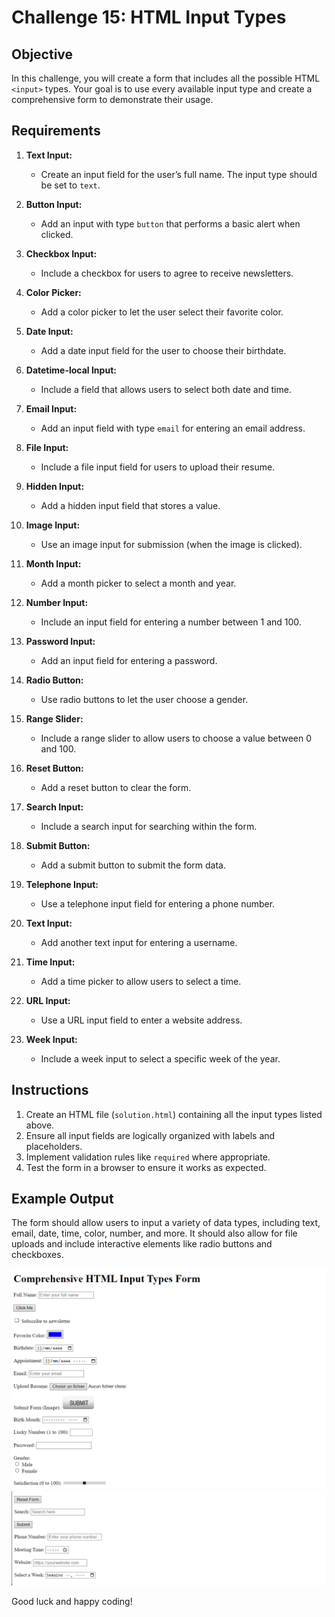 # Challenge 15: HTML Input Types 

## Objective

In this challenge, you will create a form that includes all the possible HTML `<input>` types. Your goal is to use every available input type and create a comprehensive form to demonstrate their usage.

## Requirements

1. **Text Input:**
   - Create an input field for the user’s full name. The input type should be set to `text`.

2. **Button Input:**
   - Add an input with type `button` that performs a basic alert when clicked.

3. **Checkbox Input:**
   - Include a checkbox for users to agree to receive newsletters.

4. **Color Picker:**
   - Add a color picker to let the user select their favorite color.

5. **Date Input:**
   - Add a date input field for the user to choose their birthdate.

6. **Datetime-local Input:**
   - Include a field that allows users to select both date and time.

7. **Email Input:**
   - Add an input field with type `email` for entering an email address.

8. **File Input:**
   - Include a file input field for users to upload their resume.

9. **Hidden Input:**
   - Add a hidden input field that stores a value.

10. **Image Input:**
    - Use an image input for submission (when the image is clicked).

11. **Month Input:**
    - Add a month picker to select a month and year.

12. **Number Input:**
    - Include an input field for entering a number between 1 and 100.

13. **Password Input:**
    - Add an input field for entering a password.

14. **Radio Button:**
    - Use radio buttons to let the user choose a gender.

15. **Range Slider:**
    - Include a range slider to allow users to choose a value between 0 and 100.

16. **Reset Button:**
    - Add a reset button to clear the form.

17. **Search Input:**
    - Include a search input for searching within the form.

18. **Submit Button:**
    - Add a submit button to submit the form data.

19. **Telephone Input:**
    - Use a telephone input field for entering a phone number.

20. **Text Input:**
    - Add another text input for entering a username.

21. **Time Input:**
    - Add a time picker to allow users to select a time.

22. **URL Input:**
    - Use a URL input field to enter a website address.

23. **Week Input:**
    - Include a week input to select a specific week of the year.

## Instructions

1. Create an HTML file (`solution.html`) containing all the input types listed above.
2. Ensure all input fields are logically organized with labels and placeholders.
3. Implement validation rules like `required` where appropriate.
4. Test the form in a browser to ensure it works as expected.

## Example Output

The form should allow users to input a variety of data types, including text, email, date, time, color, number, and more. It should also allow for file uploads and include interactive elements like radio buttons and checkboxes.

![Final Result Image 1](../Result%20Images/FinalResultChallenge15Top.png)
![Final Result Image 2](../Result%20Images/FinalResultChallenge15Bottom.png)

Good luck and happy coding!
